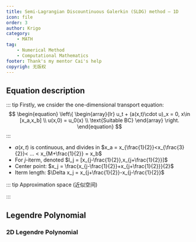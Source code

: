 ```yaml
---
title: Semi-Lagrangian Discountinuous Galerkin (SLDG) method — 1D
icon: file
order: 3
author: Krigo
category:
    - MATH
tag: 
    - Numerical Method
    - Computational Mathematics
footer: Thank's my mentor Cai's help
copyrigh: 无版权
---
```


## Equation description

::: tip Firstly, we cnsider the one-dimensional transport equation:
$$
\begin{equation}  
\left\{  
    \begin{array}{lr}
    u_t + (a(x,t)\cdot u)_x = 0, x\in [x_a,x_b] \\
    u(x,0) = u_0(x) \\
    \text{Suitable BC} 
    \end{array}  
\right.  
\end{equation} 
$$
:::

- $a(x,t)$ is continuous, and divides in $x_a = x_{\frac{1}{2}}<x_{\frac{3}{2}}< ... < x_{M+\frac{1}{2}} = x_b$
- For $j$-iterm, denoted $I_j = [x_{j-\frac{1}{2}},x_{j+\frac{1}{2}}]$
- Center point: $x_j = \frac{x_{j-\frac{1}{2}}+x_{j+\frac{1}{2}}}{2}$
- Iterm length: $\Delta x_j = x_{j+\frac{1}{2}}-x_{j-\frac{1}{2}}$

::: tip Approximation space (近似空间)


:::

## Legendre Polynomial

### 2D Legendre Polynomial







